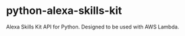 python-alexa-skills-kit
=======================

Alexa Skills Kit API for Python. Designed to be used with AWS Lambda.
